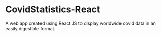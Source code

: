 # CovidStatistics-React
A web app created using React JS to display worldwide covid data in an easily digestible format.
